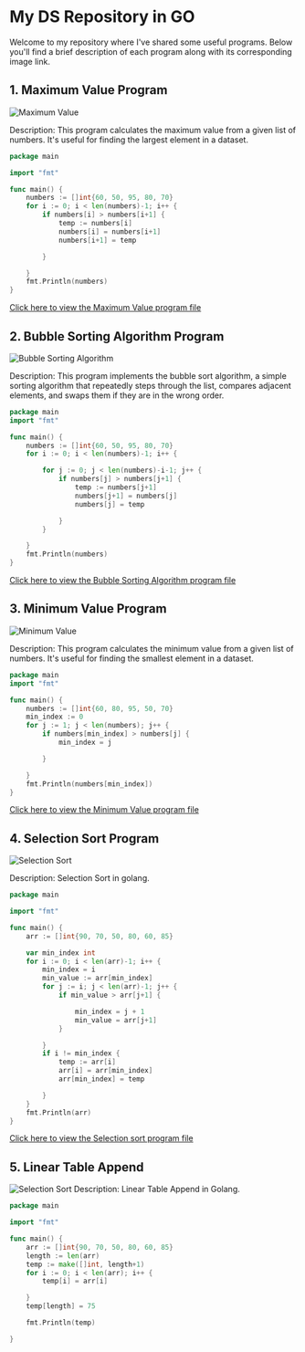 # My DS Repository in GO

Welcome to my repository where I've shared some useful programs. Below you'll find a brief description of each program along with its corresponding image link.

## 1. Maximum Value Program
![Maximum Value](https://github.com/5olitude/DS-in-golang/blob/25c34d61562494f06a036471802513f6caa4f3e6/images/max.png)

Description: This program calculates the maximum value from a given list of numbers. It's useful for finding the largest element in a dataset.
```go
package main

import "fmt"

func main() {
	numbers := []int{60, 50, 95, 80, 70}
	for i := 0; i < len(numbers)-1; i++ {
		if numbers[i] > numbers[i+1] {
			temp := numbers[i]
			numbers[i] = numbers[i+1]
			numbers[i+1] = temp

		}

	}
	fmt.Println(numbers)
}
```
[Click here to view the Maximum Value program file](https://github.com/5olitude/DS-in-golang/blob/25c34d61562494f06a036471802513f6caa4f3e6/maximum.go)

## 2. Bubble Sorting Algorithm Program
![Bubble Sorting Algorithm](https://github.com/5olitude/DS-in-golang/blob/25c34d61562494f06a036471802513f6caa4f3e6/images/bubble.png)

Description: This program implements the bubble sort algorithm, a simple sorting algorithm that repeatedly steps through the list, compares adjacent elements, and swaps them if they are in the wrong order.
```go
package main
import "fmt"

func main() {
	numbers := []int{60, 50, 95, 80, 70}
	for i := 0; i < len(numbers)-1; i++ {

		for j := 0; j < len(numbers)-i-1; j++ {
			if numbers[j] > numbers[j+1] {
				temp := numbers[j+1]
				numbers[j+1] = numbers[j]
				numbers[j] = temp

			}
		}

	}
	fmt.Println(numbers)
}
```

[Click here to view the Bubble Sorting Algorithm program file](https://github.com/5olitude/DS-in-golang/blob/1aad678b0224b1dc60238f8c1344ae6d95936525/bubble_sort.go)

## 3. Minimum Value Program
![Minimum Value](https://github.com/5olitude/DS-in-golang/blob/25c34d61562494f06a036471802513f6caa4f3e6/images/min.png)

Description: This program calculates the minimum value from a given list of numbers. It's useful for finding the smallest element in a dataset.
```go
package main
import "fmt"

func main() {
	numbers := []int{60, 80, 95, 50, 70}
	min_index := 0
	for j := 1; j < len(numbers); j++ {
		if numbers[min_index] > numbers[j] {
			min_index = j

		}

	}
	fmt.Println(numbers[min_index])
}
```
[Click here to view the Minimum Value program file](https://github.com/5olitude/DS-in-golang/blob/44c0643f099386b204e9bdb4d434ff94043ff0ab/min_value.go)

## 4. Selection Sort Program
![Selection Sort](https://github.com/5olitude/DS-in-golang/blob/44c0643f099386b204e9bdb4d434ff94043ff0ab/images/selection.png)

Description: Selection Sort in golang.
```go
package main

import "fmt"

func main() {
	arr := []int{90, 70, 50, 80, 60, 85}

	var min_index int
	for i := 0; i < len(arr)-1; i++ {
		min_index = i
		min_value := arr[min_index]
		for j := i; j < len(arr)-1; j++ {
			if min_value > arr[j+1] {

				min_index = j + 1
				min_value = arr[j+1]
			}

		}
		if i != min_index {
			temp := arr[i]
			arr[i] = arr[min_index]
			arr[min_index] = temp

		}
	}
	fmt.Println(arr)
}
```
[Click here to view the Selection sort program file](https://github.com/5olitude/DS-in-golang/blob/44c0643f099386b204e9bdb4d434ff94043ff0ab/selection-sort.go)

## 5. Linear Table Append 
![Selection Sort](https://github.com/5olitude/DS-in-golang/blob/44c0643f099386b204e9bdb4d434ff94043ff0ab/images/tableappend.png)
Description: Linear Table Append in Golang.
```go
package main

import "fmt"

func main() {
	arr := []int{90, 70, 50, 80, 60, 85}
	length := len(arr)
	temp := make([]int, length+1)
	for i := 0; i < len(arr); i++ {
		temp[i] = arr[i]

	}
	temp[length] = 75

	fmt.Println(temp)

}

```
